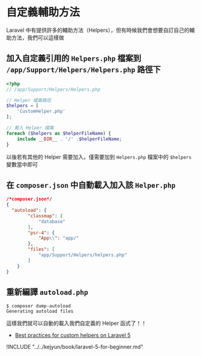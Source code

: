 # 自定義輔助方法

Laravel 中有提供許多的輔助方法（Helpers），但有時候我們會想要自訂自己的輔助方法，我們可以這樣做

## 加入自定義引用的 `Helpers.php` 檔案到 `/app/Support/Helpers/Helpers.php` 路徑下

```php
<?php
// /app/Support/Helpers/Helpers.php

// Helper 檔案路徑
$helpers = [
    'CustomHelper.php'
];

// 載入 Helper 檔案
foreach ($helpers as $helperFileName) {
    include __DIR__ . '/' .$helperFileName;
}
```

以後若有其他的 Helper 需要加入，僅需要加到 `Helpers.php` 檔案中的 `$helpers` 變數當中即可

## 在 `composer.json` 中自動載入加入該 `Helper.php`

```json
/*composer.json*/
{
  "autoload": {
		"classmap": [
			"database"
		],
		"psr-4": {
			"App\\": "app/"
		},
		"files": [
			"app/Support/Helpers/helpers.php"
		]
	}
}
```

## 重新編譯 `autoload.php`

```shell
$ composer dump-autoload
Generating autoload files
```

這樣我們就可以自動的載入我們自定義的 Helper 函式了！！

* [Best practices for custom helpers on Laravel 5](http://laravel.io/forum/02-03-2015-best-practices-for-custom-helpers-on-laravel-5)


!INCLUDE "../../kejyun/book/laravel-5-for-beginner.md"
